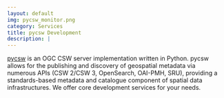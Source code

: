 ```yaml
---
layout: default
img: pycsw_monitor.png
category: Services
title: pycsw Development
description: |
---
```

  [pycsw](http://pycsw.org) is an OGC CSW server implementation written in Python. pycsw allows for the publishing and discovery of geospatial metadata via numerous APIs (CSW 2/CSW 3, OpenSearch, OAI-PMH, SRU), providing a standards-based metadata and catalogue component of spatial data infrastructures. We offer core development services for your needs.

